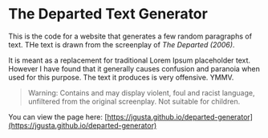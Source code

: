 # The Departed Text Generator

This is the code for a website that generates a few random paragraphs of text. THe text is drawn from the screenplay of _The Departed (2006)_.

It is meant as a replacement for traditional Lorem Ipsum placeholder text. However I have found that it generally causes confusion and paranoia when used for this purpose. The text it produces is very offensive. YMMV. 

> Warning: Contains and may display violent, foul and racist language, unfiltered from the original screenplay. Not suitable for children.

You can view the page here: [https://jgusta.github.io/departed-generator](https://jgusta.github.io/departed-generator)
